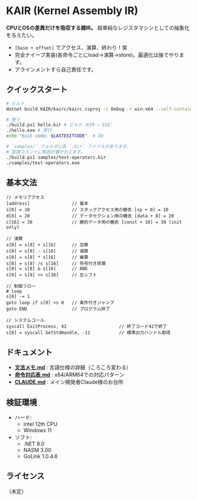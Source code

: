 # KAIR (Kernel Assembly IR)

**CPUとOSの差異だけを吸収する雑IR。** 
超単純なレジスタマシンとしての抽象化を与えたい。
- `[base + offset]` でアクセス、演算、終わり！笑
- 完全ナイーブ実装(各命令ごとにload→演算→store)。最適化は後でやります。
- アラインメントすら自己責任です。

## クイックスタート
```bash
# ビルド
dotnet build KAIR/kairc/kairc.csproj -c Debug -r win-x64 --self-contained false

# 使う
./build.ps1 hello.kir # ビルド（KIR → EXE）
./hello.exe # 実行
echo "Exit code: $LASTEXITCODE"  # 30

# `samples/` フォルダに各 `.kir` ファイルがあります。
# 冒頭コメントに解説が書かれてます。
./build.ps1 samples/test-operators.kir
./samples/test-operators.exe
```

## 基本文法
```kir
// メモリアクセス
[address]                // 基本
s[0] = 10                // スタックアクセス用の糖衣 [sp + 0] = 10
d[8] = 20                // データセクション用の糖衣 [data + 8] = 20
c[16] = 30               // 静的データ用の糖衣 [const + 16] = 30 (init only)

// 演算
s[0] = s[8] + s[16]      // 加算
s[0] = s[8] - s[16]      // 減算
s[0] = s[8] * s[16]      // 乗算
s[0] = s[8] /s s[16]     // 符号付き除算
s[0] = s[8] & s[16]      // AND
s[0] = s[8] << s[16]     // 左シフト

// 制御フロー
# loop
s[0] -= 1
goto loop if s[0] >s 0   // 条件付きジャンプ
goto END                 // プログラム終了

// システムコール
syscall ExitProcess, 42                    // 終了コード42で終了
s[0] = syscall GetStdHandle, -11           // 標準出力ハンドル取得
```

## ドキュメント

- **[文法メモ.md](文法メモ.md)** : 言語仕様の詳細（ころころ変わる）
- **[命令対応表.md](命令対応表.md)** : x64/ARM64での対応パターン
- **[CLAUDE.md](CLAUDE.md)** : メイン開発者Claude様のお台所


## 検証環境

- ハード:
  - intel 12th CPU
  - Windows 11
- ソフト:
  - .NET 8.0
  - NASM 3.00
  - GoLink 1.0.4.6

## ライセンス

（未定）

